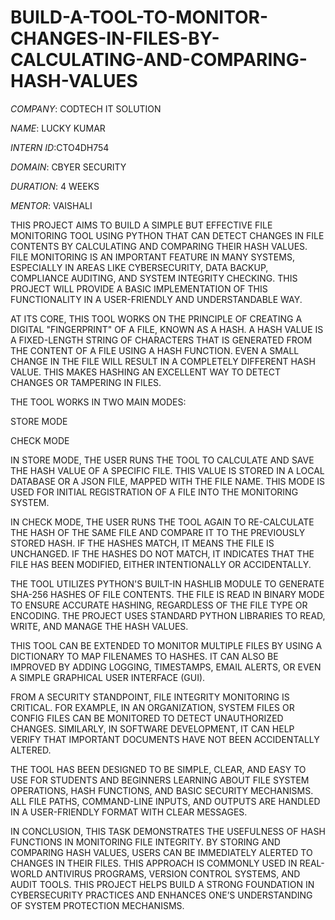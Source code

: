 # BUILD-A-TOOL-TO-MONITOR-CHANGES-IN-FILES-BY-CALCULATING-AND-COMPARING-HASH-VALUES

*COMPANY*: CODTECH IT SOLUTION

*NAME*: LUCKY KUMAR

*INTERN ID*:CTO4DH754

*DOMAIN*: CBYER SECURITY

*DURATION*: 4 WEEKS

*MENTOR*: VAISHALI

THIS PROJECT AIMS TO BUILD A SIMPLE BUT EFFECTIVE FILE MONITORING TOOL USING PYTHON THAT CAN DETECT CHANGES IN FILE CONTENTS BY CALCULATING AND COMPARING THEIR HASH VALUES. FILE MONITORING IS AN IMPORTANT FEATURE IN MANY SYSTEMS, ESPECIALLY IN AREAS LIKE CYBERSECURITY, DATA BACKUP, COMPLIANCE AUDITING, AND SYSTEM INTEGRITY CHECKING. THIS PROJECT WILL PROVIDE A BASIC IMPLEMENTATION OF THIS FUNCTIONALITY IN A USER-FRIENDLY AND UNDERSTANDABLE WAY.

AT ITS CORE, THIS TOOL WORKS ON THE PRINCIPLE OF CREATING A DIGITAL "FINGERPRINT" OF A FILE, KNOWN AS A HASH. A HASH VALUE IS A FIXED-LENGTH STRING OF CHARACTERS THAT IS GENERATED FROM THE CONTENT OF A FILE USING A HASH FUNCTION. EVEN A SMALL CHANGE IN THE FILE WILL RESULT IN A COMPLETELY DIFFERENT HASH VALUE. THIS MAKES HASHING AN EXCELLENT WAY TO DETECT CHANGES OR TAMPERING IN FILES.

THE TOOL WORKS IN TWO MAIN MODES:

STORE MODE

CHECK MODE

IN STORE MODE, THE USER RUNS THE TOOL TO CALCULATE AND SAVE THE HASH VALUE OF A SPECIFIC FILE. THIS VALUE IS STORED IN A LOCAL DATABASE OR A JSON FILE, MAPPED WITH THE FILE NAME. THIS MODE IS USED FOR INITIAL REGISTRATION OF A FILE INTO THE MONITORING SYSTEM.

IN CHECK MODE, THE USER RUNS THE TOOL AGAIN TO RE-CALCULATE THE HASH OF THE SAME FILE AND COMPARE IT TO THE PREVIOUSLY STORED HASH. IF THE HASHES MATCH, IT MEANS THE FILE IS UNCHANGED. IF THE HASHES DO NOT MATCH, IT INDICATES THAT THE FILE HAS BEEN MODIFIED, EITHER INTENTIONALLY OR ACCIDENTALLY.

THE TOOL UTILIZES PYTHON'S BUILT-IN HASHLIB MODULE TO GENERATE SHA-256 HASHES OF FILE CONTENTS. THE FILE IS READ IN BINARY MODE TO ENSURE ACCURATE HASHING, REGARDLESS OF THE FILE TYPE OR ENCODING. THE PROJECT USES STANDARD PYTHON LIBRARIES TO READ, WRITE, AND MANAGE THE HASH VALUES.

THIS TOOL CAN BE EXTENDED TO MONITOR MULTIPLE FILES BY USING A DICTIONARY TO MAP FILENAMES TO HASHES. IT CAN ALSO BE IMPROVED BY ADDING LOGGING, TIMESTAMPS, EMAIL ALERTS, OR EVEN A SIMPLE GRAPHICAL USER INTERFACE (GUI).

FROM A SECURITY STANDPOINT, FILE INTEGRITY MONITORING IS CRITICAL. FOR EXAMPLE, IN AN ORGANIZATION, SYSTEM FILES OR CONFIG FILES CAN BE MONITORED TO DETECT UNAUTHORIZED CHANGES. SIMILARLY, IN SOFTWARE DEVELOPMENT, IT CAN HELP VERIFY THAT IMPORTANT DOCUMENTS HAVE NOT BEEN ACCIDENTALLY ALTERED.

THE TOOL HAS BEEN DESIGNED TO BE SIMPLE, CLEAR, AND EASY TO USE FOR STUDENTS AND BEGINNERS LEARNING ABOUT FILE SYSTEM OPERATIONS, HASH FUNCTIONS, AND BASIC SECURITY MECHANISMS. ALL FILE PATHS, COMMAND-LINE INPUTS, AND OUTPUTS ARE HANDLED IN A USER-FRIENDLY FORMAT WITH CLEAR MESSAGES.

IN CONCLUSION, THIS TASK DEMONSTRATES THE USEFULNESS OF HASH FUNCTIONS IN MONITORING FILE INTEGRITY. BY STORING AND COMPARING HASH VALUES, USERS CAN BE IMMEDIATELY ALERTED TO CHANGES IN THEIR FILES. THIS APPROACH IS COMMONLY USED IN REAL-WORLD ANTIVIRUS PROGRAMS, VERSION CONTROL SYSTEMS, AND AUDIT TOOLS. THIS PROJECT HELPS BUILD A STRONG FOUNDATION IN CYBERSECURITY PRACTICES AND ENHANCES ONE’S UNDERSTANDING OF SYSTEM PROTECTION MECHANISMS.
